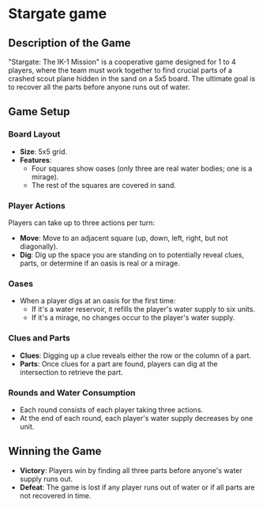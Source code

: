 # Stargate game

## Description of the Game

"Stargate: The IK-1 Mission" is a cooperative game designed for 1 to 4 players, where the team must work together to find crucial parts of a crashed scout plane hidden in the sand on a 5x5 board. The ultimate goal is to recover all the parts before anyone runs out of water.

## Game Setup

### Board Layout

- **Size**: 5x5 grid.
- **Features**: 
  - Four squares show oases (only three are real water bodies; one is a mirage).
  - The rest of the squares are covered in sand.

### Player Actions

Players can take up to three actions per turn:
- **Move**: Move to an adjacent square (up, down, left, right, but not diagonally).
- **Dig**: Dig up the space you are standing on to potentially reveal clues, parts, or determine if an oasis is real or a mirage.

### Oases

- When a player digs at an oasis for the first time:
  - If it's a water reservoir, it refills the player's water supply to six units.
  - If it's a mirage, no changes occur to the player's water supply.

### Clues and Parts

- **Clues**: Digging up a clue reveals either the row or the column of a part.
- **Parts**: Once clues for a part are found, players can dig at the intersection to retrieve the part.

### Rounds and Water Consumption

- Each round consists of each player taking three actions.
- At the end of each round, each player's water supply decreases by one unit.

## Winning the Game

- **Victory**: Players win by finding all three parts before anyone's water supply runs out.
- **Defeat**: The game is lost if any player runs out of water or if all parts are not recovered in time.
